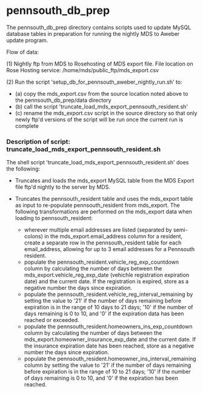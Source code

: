 pennsouth_db_prep
================

The pennsouth_db_prep directory contains scripts used to update MySQL database tables in preparation for running the nightly MDS to Aweber update program.

Flow of data:

(1) Nightly ftp from MDS to Rosehosting of MDS export file. File location on Rose Hosting service: /home/mds/public_ftp/mds_export.csv

(2) Run the script 'setup_db_for_pennsouth_aweber_nightly_run.sh' to:

* (a) copy the mds_export.csv from the source location noted above to the pennsouth_db_prep/data directory	
* (b) call the script 'truncate_load_mds_export_pennsouth_resident.sh'
* (c) rename the mds_export.csv script in the source directory so that only newly ftp'd versions of the script will be run once the current run is complete
	
	
### **Description of script: truncate_load_mds_export_pennsouth_resident.sh**

The shell script 'truncate_load_mds_export_pennsouth_resident.sh' does the following:

* Truncates and loads the mds_export MySQL table from the MDS Export file ftp'd nightly to the server by MDS.
* Truncates the pennsouth_resident table and uses the mds_export table as input to re-populate pennsouth_resident from mds_export. The following transformations are performed on the mds_export data when loading to pennsouth_resident:
 
    * wherever multiple email addresses are listed (separated by semi-colons) in the mds_export.email_address column for a resident, create a separate row in the pennsouth_resident table for each email_address, allowing for up to 3 email addresses for a Pennsouth resident.
    * populate the pennsouth_resident.vehicle_reg_exp_countdown column by calculating the number of days between the mds_export.vehicle_reg_exp_date (vehichle registration expiration date) and the current date. If the registration is expired, store as a negative number the days since expiration.
    * populate the pennsouth_resident.vehicle_reg_interval_remaining by setting the value to '21' if the number of days remaining before expiration is in the range of 10 days to 21 days; '10' if the number of days remaining is 0 to 10, and '0' if the expiration data has been reached or exceeded.
    * populate the pennsouth_resident.homeowners_ins_exp_countdown column by calculating the number of days between the mds_export.homeowner_insurance_exp_date and the current date. If the insurance expiration date has been reached, store as a negative number the days since expiration.
    * populate the pennsouth_resident.homeowner_ins_interval_remaining column by setting the value to '21' if the number of days remaining before expiration is in the range of 10 to 21 days; '10' if the number of days remaining is 0 to 10, and '0' if the expiration has been reached.
    